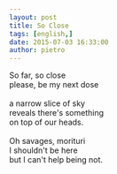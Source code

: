 ```yaml
---
layout: post
title: So Close
tags: [english,]
date: 2015-07-03 16:33:00
author: pietro
---
```

So far, so close<br/>please, be my next dose<br/><br/>a narrow slice of sky<br/>reveals there's something<br/>on top of our heads.<br/><br/>Oh savages, morituri<br/>I shouldn't be here<br/>but I can't help being not.
